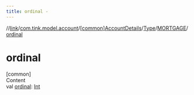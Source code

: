 ```yaml
---
title: ordinal -
---
```

//[link](../../../../index.md)/[com.tink.model.account](../../../index.md)/[[common]AccountDetails](../../index.md)/[Type](../index.md)/[MORTGAGE](index.md)/[ordinal](ordinal.md)



# ordinal  
[common]  
Content  
val [ordinal](ordinal.md): [Int](https://kotlinlang.org/api/latest/jvm/stdlib/kotlin/-int/index.html)  



